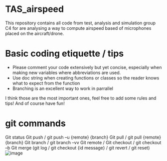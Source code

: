 # TAS_airspeed
This repository contains all code from test, analysis and simulation group C4 for are analysing a way to compute airspeed based of microphones placed on the aircraft/drone.

# Basic coding etiquette / tips

- Please comment your code extensively but yet concise, especially when making new variables where abbreviations are used. 
- Use doc string when creating functions or classes so the reader knows what to expect from the function
- Branching is an excellent way to work in parrallel

I think those are the most important ones, feel free to add some rules and tips! And of course have fun!
# git commands

Git status
Git push / git push –u {remote} {branch}
Git pull / git pull {remote} {branch}
Git branch / git branch –vv
Git remote /
Git checkout / git checkout –b
Git merge 
(git log / git checkout {id message} / git revert / git reset)
![image](https://user-images.githubusercontent.com/84741131/158463269-0703da2a-38ab-49ce-babc-bfd4c09bb4b1.png)
